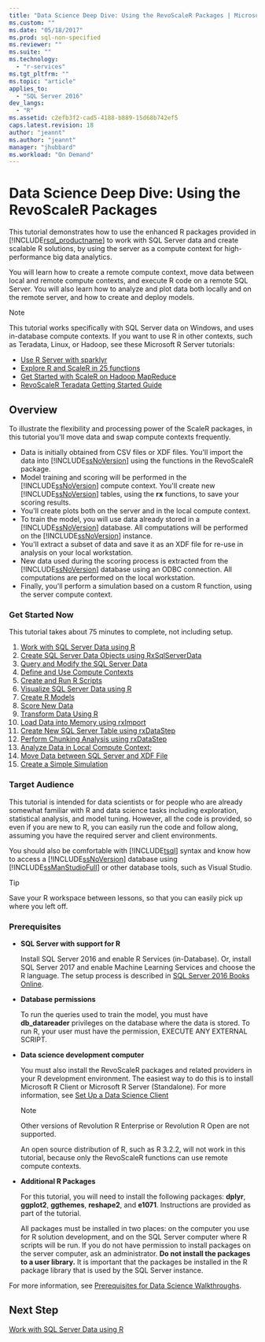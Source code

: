 ```yaml
---
title: "Data Science Deep Dive: Using the RevoScaleR Packages | Microsoft Docs"
ms.custom: ""
ms.date: "05/18/2017"
ms.prod: sql-non-specified
ms.reviewer: ""
ms.suite: ""
ms.technology: 
  - "r-services"
ms.tgt_pltfrm: ""
ms.topic: "article"
applies_to: 
  - "SQL Server 2016"
dev_langs: 
  - "R"
ms.assetid: c2efb3f2-cad5-4188-b889-15d68b742ef5
caps.latest.revision: 18
author: "jeannt"
ms.author: "jeannt"
manager: "jhubbard"
ms.workload: "On Demand"
---
```

# Data Science Deep Dive: Using the RevoScaleR Packages

This tutorial demonstrates how to use the enhanced R packages provided in [!INCLUDE[rsql_productname](../../includes/rsql-productname-md.md)] to work with SQL Server data and create scalable R solutions, by using the server as a compute context for high-performance big data analytics.

You will learn how to create a remote compute context, move data between local and remote compute contexts, and execute R code on a remote SQL Server. You will also learn how to analyze and plot data both locally and on the remote server, and how to create and deploy models.

> [!NOTE]
> 
> This tutorial works specifically with SQL Server data on Windows, and uses in-database compute contexts. If you want to use R in other contexts, such as Teradata, Linux, or Hadoop, see these Microsoft R Server tutorials: 
> + [Use R Server with sparklyr](https://msdn.microsoft.com/microsoft-r/microsoft-r-get-started-spark-interop)
> + [Explore R and ScaleR in 25 functions](https://msdn.microsoft.com/microsoft-r/microsoft-r-tutorial-r2revoscaler)
> + [Get Started with ScaleR on Hadoop MapReduce](https://msdn.microsoft.com/microsoft-r/scaler-hadoop-getting-started)
> + [RevoScaleR Teradata Getting Started Guide](https://msdn.microsoft.com/microsoft-r/scaler-teradata-getting-started)

## Overview

To illustrate the flexibility and processing power of the ScaleR packages, in this tutorial you'll move data and swap compute contexts frequently.

+ Data is initially obtained from CSV files or XDF files. You'll import the data into [!INCLUDE[ssNoVersion](../../includes/ssnoversion-md.md)] using the functions in the RevoScaleR package.
+ Model training and scoring will be performed in the [!INCLUDE[ssNoVersion](../../includes/ssnoversion-md.md)] compute context.
    You'll create new [!INCLUDE[ssNoVersion](../../includes/ssnoversion-md.md)] tables, using the **rx** functions, to save your scoring results.
+ You'll create plots both on the server and in the local compute context.
+ To train the model, you will use data already stored in a [!INCLUDE[ssNoVersion](../../includes/ssnoversion-md.md)] database. All computations will be performed on the [!INCLUDE[ssNoVersion](../../includes/ssnoversion-md.md)] instance.
+ You'll extract a subset of data and save it as an XDF file for re-use in analysis on your local workstation.
+ New data used during the scoring process is extracted from the [!INCLUDE[ssNoVersion](../../includes/ssnoversion-md.md)] database using an ODBC connection. All computations are performed on the local workstation.
+ Finally, you'll perform a simulation based on a custom R function, using the server compute context.

### Get Started Now

This tutorial takes about 75 minutes to complete, not including setup.

1. [Work with SQL Server Data using R](../../advanced-analytics/tutorials/deepdive-work-with-sql-server-data-using-r.md)
2. [Create SQL Server Data Objects using RxSqlServerData](../../advanced-analytics/tutorials/deepdive-create-sql-server-data-objects-using-rxsqlserverdata.md)
3. [Query and Modify the SQL Server Data](../../advanced-analytics/tutorials/deepdive-query-and-modify-the-sql-server-data.md)
4. [Define and Use Compute Contexts](../../advanced-analytics/tutorials/deepdive-define-and-use-compute-contexts.md)
5. [Create and Run R Scripts](../../advanced-analytics/tutorials/deepdive-create-and-run-r-scripts.md)
6. [Visualize SQL Server Data using R](../../advanced-analytics/tutorials/deepdive-visualize-sql-server-data-using-r.md)
7. [Create R Models](../../advanced-analytics/tutorials/deepdive-create-models.md)
8. [Score New Data](../../advanced-analytics/tutorials/deepdive-score-new-data.md)
9. [Transform Data Using R](../../advanced-analytics/tutorials/deepdive-transform-data-using-r.md)
10. [Load Data into Memory using rxImport](../../advanced-analytics/tutorials/deepdive-load-data-into-memory-using-rximport.md)
11. [Create New SQL Server Table using rxDataStep](../../advanced-analytics/tutorials/deepdive-create-new-sql-server-table-using-rxdatastep.md)
12. [Perform Chunking Analysis using rxDataStep](../../advanced-analytics/tutorials/deepdive-perform-chunking-analysis-using-rxdatastep.md)
13. [Analyze Data in Local Compute Context;](../../advanced-analytics/tutorials/deepdive-analyze-data-in-local-compute-context.md)
14. [Move Data between SQL Server and XDF File](../../advanced-analytics/tutorials/deepdive-move-data-between-sql-server-and-xdf-file.md)
15. [Create a Simple Simulation](../../advanced-analytics/tutorials/deepdive-create-a-simple-simulation.md)

### Target Audience

This tutorial is intended for data scientists or for people who are already somewhat familiar with R and data science tasks including exploration, statistical analysis, and model tuning.  However, all the code is provided, so even if you are new to R, you can easily run the code and follow along, assuming you have the required server and client environments.

You should also be comfortable with [!INCLUDE[tsql](../../includes/tsql-md.md)] syntax and know how to access a [!INCLUDE[ssNoVersion](../../includes/ssnoversion-md.md)] database using [!INCLUDE[ssManStudioFull](../../includes/ssmanstudiofull-md.md)] or other database tools, such as Visual Studio.
  
> [!TIP]
> Save your R workspace between lessons, so that you can easily pick up where you left off.

### Prerequisites

- **SQL Server  with support for R**
  
    Install SQL Server 2016 and enable R Services (in-Database). Or, install SQL Server 2017 and enable Machine Learning Services and choose the R language. The setup process is described in [SQL Server 2016 Books Online](http://msdn.microsoft.com/library/mt696069(SQL.130).aspx).
  
-  **Database permissions**
  
    To run the queries used to train the model, you must have **db_datareader** privileges on the database where the data is stored. To run R, your user must have the permission, EXECUTE ANY EXTERNAL SCRIPT.

-   **Data science development computer**
  
    You must also install the RevoScaleR packages and related providers in your R development environment. The easiest way to do this is to install Microsoft R Client or Microsoft R Server (Standalone). For more information, see [Set Up a Data Science Client](http://msdn.microsoft.co/library/mt696067(SQL.130).aspx)
      
    > [!NOTE] 
    > Other versions of Revolution R Enterprise or Revolution R Open are not supported.
    > 
    > An open source distribution of R, such as R 3.2.2, will not work in this tutorial, because only the RevoScaleR functions can use remote compute contexts.
  
-   **Additional R Packages**
  
    For this tutorial, you will need to install the following packages: **dplyr**, **ggplot2**, **ggthemes**, **reshape2**, and **e1071**. Instructions are provided as part of the tutorial.
  
    All packages must be installed in two places: on the computer you use for R solution development, and on the SQL Server computer where R scripts will be run. If you do not have permission to install packages on the server computer, ask an administrator. **Do not install the packages to a user library.** It is important that the packages be installed in the R package library that is used by the SQL Server instance.

For more information, see [Prerequisites for Data Science Walkthroughs](../../advanced-analytics/tutorials/walkthrough-prerequisites-for-data-science-walkthroughs.md).



## Next Step

[Work with SQL Server Data using R](../../advanced-analytics/tutorials/deepdive-work-with-sql-server-data-using-r.md)

